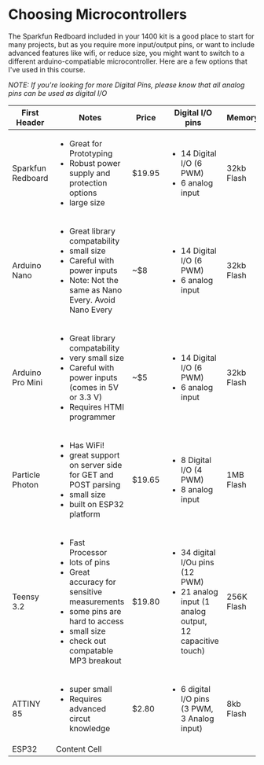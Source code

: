 Choosing Microcontrollers
=========================
The Sparkfun Redboard included in your 1400 kit is a good place to start for many projects, but as you require more input/output pins, or want to include advanced features like wifi, or reduce size, you might want to switch to a different arduino-compatiable microcontroller. Here are a few options that I've used in this course.

*NOTE: If you're looking for more Digital Pins, please know that all analog pins can be used as digital I/O*


| First Header       |  Notes | Price | Digital I/O pins                       | Memory     | Speed |
| -------------      | ------------- | ---------------------                  |-------     | -------     |  -------     |       
| Sparkfun Redboard  |  <ul><li>Great for Prototyping</li><li>Robust power supply and protection options</li><li>large size</li></ul> |$19.95  |  <ul><li>14 Digital I/O (6 PWM)</li><li>6 analog input</li></ul> | 32kb Flash | 16MHz |
| Arduino Nano       |  <ul><li>Great library compatability</li><li>small size</li><li>Careful with power inputs</li><li>Note: Not the same as Nano Every. Avoid Nano Every</li></ul> | ~$8 |  <ul><li>14 Digital I/O (6 PWM)</li><li>6 analog input</li></ul> | 32kb Flash |  16MHz |
| Arduino Pro Mini       |  <ul><li>Great library compatability</li><li>very small size</li><li>Careful with power inputs (comes in 5V or 3.3 V)</li><li>Requires HTMI programmer</li></ul> | ~$5 |  <ul><li>14 Digital I/O (6 PWM)</li><li>6 analog input</li></ul> | 32kb Flash | 16MHz |
| Particle Photon    |  <ul><li>Has WiFi!</li><li>great support on server side for GET and POST parsing</li><li>small size</li><li>built on ESP32 platform</li></ul> |$19.65  |    <ul><li>8 Digital I/O (4 PWM)</li><li>8 analog input</li></ul>   |        1MB Flash    | 120Mhz | 
| Teensy 3.2         | <ul><li>Fast Processor</li><li>lots of pins</li><li>Great accuracy for sensitive measurements</li><li>some pins are hard to access</li><li>small size</li><li>check out compatable MP3 breakout</li></ul> |$19.80 |   <ul><li>34 digital I/Ou pins (12 PWM)</li><li>21 analog input (1 analog output, 12 capacitive touch)</li></ul>    | 256K Flash           | 72 MHz |
| ATTINY 85        | <ul><li>super small</li><li>Requires advanced circut knowledge</li></ul> |$2.80 |   <ul><li>6 digital I/O pins (3 PWM, 3 Analog input)</li></ul>    | 8kb Flash           | 8 MHz |
| ESP32              | Content Cell  |                                        |            |


